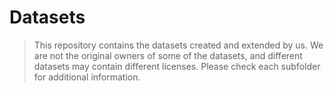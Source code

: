 # Datasets
> This repository contains the datasets created and extended by us. We are not the original owners of some of the datasets, and different datasets may contain different licenses. Please check each subfolder for additional information.
